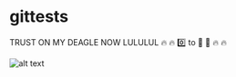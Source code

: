 # gittests

TRUST ON MY DEAGLE NOW LULULUL  :fire:  :fire:   :zero: to :100: :rocket:  :fire:  :fire:

![alt text](http://alumni.ipt.pt/~rbarcelo/RecursoIMG/fpIMG.jpg "Master Barcelos")

